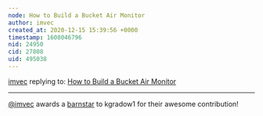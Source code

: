 ```yaml
---
node: How to Build a Bucket Air Monitor
author: imvec
created_at: 2020-12-15 15:39:56 +0000
timestamp: 1608046796
nid: 24950
cid: 27808
uid: 495038
---
```




[imvec](../profile/imvec) replying to: [How to Build a Bucket Air Monitor](../notes/kgradow1/11-08-2020/how-to-build-a-bucket-air-monitor)

----
[@imvec](/profile/imvec) awards a <a href="//publiclab.org/wiki/barnstars">barnstar</a> to kgradow1 for their awesome contribution!